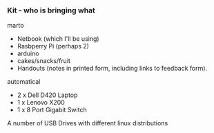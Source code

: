 ### Kit - who is bringing what

marto

* Netbook (which I'll be using)
* Rasbperry Pi (perhaps 2)
* arduino
* cakes/snacks/fruit
* Handouts (notes in printed form, including links to feedback form).

automatical

* 2 x Dell D420 Laptop
* 1 x Lenovo X200
* 1 x 8 Port Gigabit Switch

A number of USB Drives with different linux distributions
